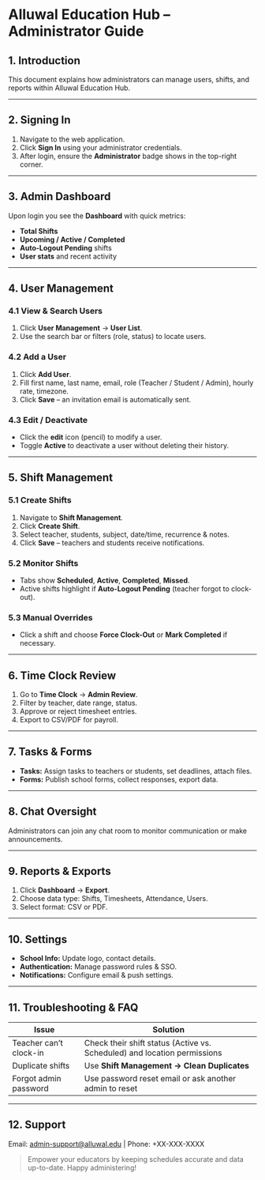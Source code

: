# Alluwal Education Hub – Administrator Guide

## 1. Introduction
This document explains how administrators can manage users, shifts, and reports within Alluwal Education Hub.

---

## 2. Signing In
1. Navigate to the web application.
2. Click **Sign In** using your administrator credentials.
3. After login, ensure the **Administrator** badge shows in the top-right corner.

---

## 3. Admin Dashboard
Upon login you see the **Dashboard** with quick metrics:
- **Total Shifts**
- **Upcoming / Active / Completed**
- **Auto-Logout Pending** shifts
- **User stats** and recent activity

---

## 4. User Management
### 4.1 View & Search Users
1. Click **User Management** → **User List**.
2. Use the search bar or filters (role, status) to locate users.

### 4.2 Add a User
1. Click **Add User**.
2. Fill first name, last name, email, role (Teacher / Student / Admin), hourly rate, timezone.
3. Click **Save** – an invitation email is automatically sent.

### 4.3 Edit / Deactivate
* Click the **edit** icon (pencil) to modify a user.
* Toggle **Active** to deactivate a user without deleting their history.

---

## 5. Shift Management
### 5.1 Create Shifts
1. Navigate to **Shift Management**.
2. Click **Create Shift**.
3. Select teacher, students, subject, date/time, recurrence & notes.
4. Click **Save** – teachers and students receive notifications.

### 5.2 Monitor Shifts
* Tabs show **Scheduled**, **Active**, **Completed**, **Missed**.
* Active shifts highlight if **Auto-Logout Pending** (teacher forgot to clock-out).

### 5.3 Manual Overrides
* Click a shift and choose **Force Clock-Out** or **Mark Completed** if necessary.

---

## 6. Time Clock Review
1. Go to **Time Clock** → **Admin Review**.
2. Filter by teacher, date range, status.
3. Approve or reject timesheet entries.
4. Export to CSV/PDF for payroll.

---

## 7. Tasks & Forms
- **Tasks:** Assign tasks to teachers or students, set deadlines, attach files.
- **Forms:** Publish school forms, collect responses, export data.

---

## 8. Chat Oversight
Administrators can join any chat room to monitor communication or make announcements.

---

## 9. Reports & Exports
1. Click **Dashboard** → **Export**.
2. Choose data type: Shifts, Timesheets, Attendance, Users.
3. Select format: CSV or PDF.

---

## 10. Settings
- **School Info:** Update logo, contact details.
- **Authentication:** Manage password rules & SSO.
- **Notifications:** Configure email & push settings.

---

## 11. Troubleshooting & FAQ
| Issue | Solution |
|-------|----------|
| Teacher can’t clock-in | Check their shift status (Active vs. Scheduled) and location permissions |
| Duplicate shifts | Use **Shift Management → Clean Duplicates** |
| Forgot admin password | Use password reset email or ask another admin to reset |

---

## 12. Support
Email: admin-support@alluwal.edu | Phone: +XX-XXX-XXXX

> Empower your educators by keeping schedules accurate and data up-to-date.  Happy administering! 